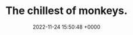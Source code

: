 ---
title: "The chillest of monkeys."
link: "http://chillestmonkey.com"
date: "2022-11-24 15:50:48 +0000"
---